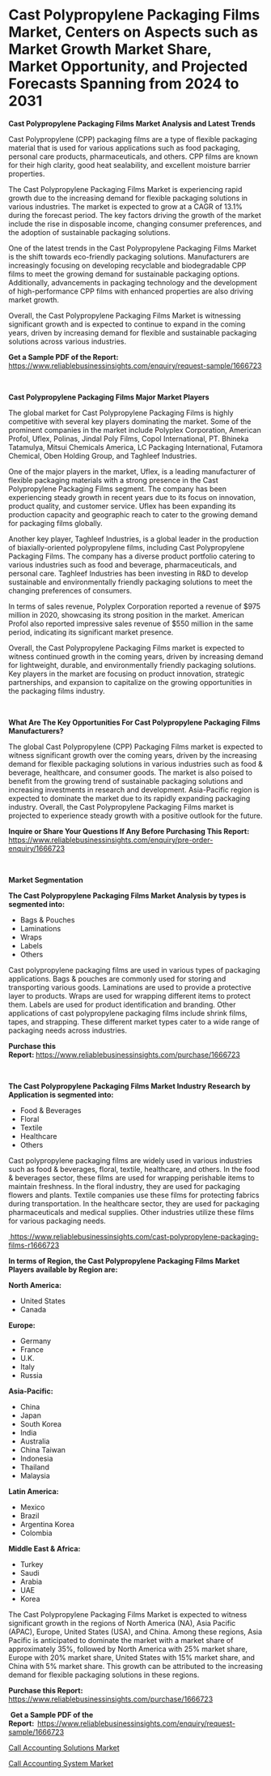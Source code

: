 <p><h1>Cast Polypropylene Packaging Films Market, Centers on Aspects such as Market Growth Market Share, Market Opportunity, and Projected Forecasts Spanning from 2024 to 2031</h1></p><p><strong>Cast Polypropylene Packaging Films Market Analysis and Latest Trends</strong></p>
<p><p>Cast Polypropylene (CPP) packaging films are a type of flexible packaging material that is used for various applications such as food packaging, personal care products, pharmaceuticals, and others. CPP films are known for their high clarity, good heat sealability, and excellent moisture barrier properties.</p><p>The Cast Polypropylene Packaging Films Market is experiencing rapid growth due to the increasing demand for flexible packaging solutions in various industries. The market is expected to grow at a CAGR of 13.1% during the forecast period. The key factors driving the growth of the market include the rise in disposable income, changing consumer preferences, and the adoption of sustainable packaging solutions.</p><p>One of the latest trends in the Cast Polypropylene Packaging Films Market is the shift towards eco-friendly packaging solutions. Manufacturers are increasingly focusing on developing recyclable and biodegradable CPP films to meet the growing demand for sustainable packaging options. Additionally, advancements in packaging technology and the development of high-performance CPP films with enhanced properties are also driving market growth.</p><p>Overall, the Cast Polypropylene Packaging Films Market is witnessing significant growth and is expected to continue to expand in the coming years, driven by increasing demand for flexible and sustainable packaging solutions across various industries.</p></p>
<p><strong>Get a Sample PDF of the Report:&nbsp;</strong> <a href="https://www.reliablebusinessinsights.com/enquiry/request-sample/1666723">https://www.reliablebusinessinsights.com/enquiry/request-sample/1666723</a></p>
<p>&nbsp;</p>
<p><strong>Cast Polypropylene Packaging Films Major Market Players</strong></p>
<p><p>The global market for Cast Polypropylene Packaging Films is highly competitive with several key players dominating the market. Some of the prominent companies in the market include Polyplex Corporation, American Profol, Uflex, Polinas, Jindal Poly Films, Copol International, PT. Bhineka Tatamulya, Mitsui Chemicals America, LC Packaging International, Futamora Chemical, Oben Holding Group, and Taghleef Industries.</p><p>One of the major players in the market, Uflex, is a leading manufacturer of flexible packaging materials with a strong presence in the Cast Polypropylene Packaging Films segment. The company has been experiencing steady growth in recent years due to its focus on innovation, product quality, and customer service. Uflex has been expanding its production capacity and geographic reach to cater to the growing demand for packaging films globally.</p><p>Another key player, Taghleef Industries, is a global leader in the production of biaxially-oriented polypropylene films, including Cast Polypropylene Packaging Films. The company has a diverse product portfolio catering to various industries such as food and beverage, pharmaceuticals, and personal care. Taghleef Industries has been investing in R&D to develop sustainable and environmentally friendly packaging solutions to meet the changing preferences of consumers.</p><p>In terms of sales revenue, Polyplex Corporation reported a revenue of $975 million in 2020, showcasing its strong position in the market. American Profol also reported impressive sales revenue of $550 million in the same period, indicating its significant market presence.</p><p>Overall, the Cast Polypropylene Packaging Films market is expected to witness continued growth in the coming years, driven by increasing demand for lightweight, durable, and environmentally friendly packaging solutions. Key players in the market are focusing on product innovation, strategic partnerships, and expansion to capitalize on the growing opportunities in the packaging films industry.</p></p>
<p>&nbsp;</p>
<p><strong>What Are The Key Opportunities For Cast Polypropylene Packaging Films Manufacturers?</strong></p>
<p><p>The global Cast Polypropylene (CPP) Packaging Films market is expected to witness significant growth over the coming years, driven by the increasing demand for flexible packaging solutions in various industries such as food & beverage, healthcare, and consumer goods. The market is also poised to benefit from the growing trend of sustainable packaging solutions and increasing investments in research and development. Asia-Pacific region is expected to dominate the market due to its rapidly expanding packaging industry. Overall, the Cast Polypropylene Packaging Films market is projected to experience steady growth with a positive outlook for the future.</p></p>
<p><strong>Inquire or Share Your Questions If Any Before Purchasing This Report:</strong> <a href="https://www.reliablebusinessinsights.com/enquiry/pre-order-enquiry/1666723">https://www.reliablebusinessinsights.com/enquiry/pre-order-enquiry/1666723</a></p>
<p>&nbsp;</p>
<p><strong>Market Segmentation</strong></p>
<p><strong>The Cast Polypropylene Packaging Films Market Analysis by types is segmented into:</strong></p>
<p><ul><li>Bags & Pouches</li><li>Laminations</li><li>Wraps</li><li>Labels</li><li>Others</li></ul></p>
<p><p>Cast polypropylene packaging films are used in various types of packaging applications. Bags & pouches are commonly used for storing and transporting various goods. Laminations are used to provide a protective layer to products. Wraps are used for wrapping different items to protect them. Labels are used for product identification and branding. Other applications of cast polypropylene packaging films include shrink films, tapes, and strapping. These different market types cater to a wide range of packaging needs across industries.</p></p>
<p><strong>Purchase this Report:&nbsp;</strong><a href="https://www.reliablebusinessinsights.com/purchase/1666723">https://www.reliablebusinessinsights.com/purchase/1666723</a></p>
<p>&nbsp;</p>
<p><strong>The Cast Polypropylene Packaging Films Market Industry Research by Application is segmented into:</strong></p>
<p><ul><li>Food & Beverages</li><li>Floral</li><li>Textile</li><li>Healthcare</li><li>Others</li></ul></p>
<p><p>Cast polypropylene packaging films are widely used in various industries such as food & beverages, floral, textile, healthcare, and others. In the food & beverages sector, these films are used for wrapping perishable items to maintain freshness. In the floral industry, they are used for packaging flowers and plants. Textile companies use these films for protecting fabrics during transportation. In the healthcare sector, they are used for packaging pharmaceuticals and medical supplies. Other industries utilize these films for various packaging needs.</p></p>
<p><a href="https://www.reliablebusinessinsights.com/cast-polypropylene-packaging-films-r1666723">&nbsp;https://www.reliablebusinessinsights.com/cast-polypropylene-packaging-films-r1666723</a></p>
<p><strong>In terms of Region, the Cast Polypropylene Packaging Films Market Players available by Region are:</strong></p>
<p>
    <p> <strong> North America: </strong>
        <ul>
            <li>United States</li>
            <li>Canada</li>
        </ul>
        </p> 
    <p> <strong> Europe: </strong>
        <ul>
            <li>Germany</li>
            <li>France</li>
            <li>U.K.</li>
            <li>Italy</li>
            <li>Russia</li>
        </ul>
        </p> 
    <p> <strong> Asia-Pacific: </strong>
        <ul>
            <li>China</li>
            <li>Japan</li>
            <li>South Korea</li>
            <li>India</li>
            <li>Australia</li>
            <li>China Taiwan</li>
            <li>Indonesia</li>
            <li>Thailand</li>
            <li>Malaysia</li>
        </ul>
        </p> 
    <p> <strong> Latin America: </strong>
        <ul>
            <li>Mexico</li>
            <li>Brazil</li>
            <li>Argentina Korea</li>
            <li>Colombia</li>
        </ul>
        </p> 
    <p> <strong> Middle East & Africa: </strong>
        <ul>
            <li>Turkey</li>
            <li>Saudi</li>
            <li>Arabia</li>
            <li>UAE</li>
            <li>Korea</li>
        </ul>
    </p>
    </p>
<p><p>The Cast Polypropylene Packaging Films Market is expected to witness significant growth in the regions of North America (NA), Asia Pacific (APAC), Europe, United States (USA), and China. Among these regions, Asia Pacific is anticipated to dominate the market with a market share of approximately 35%, followed by North America with 25% market share, Europe with 20% market share, United States with 15% market share, and China with 5% market share. This growth can be attributed to the increasing demand for flexible packaging solutions in these regions.</p></p>
<p><strong>Purchase this Report: </strong><a href="https://www.reliablebusinessinsights.com/purchase/1666723">https://www.reliablebusinessinsights.com/purchase/1666723</a></p>
<p>&nbsp;<strong>Get a Sample PDF of the Report:&nbsp;&nbsp;</strong><a href="https://www.reliablebusinessinsights.com/enquiry/request-sample/1666723">https://www.reliablebusinessinsights.com/enquiry/request-sample/1666723</a></p>
<p><strong></strong></p>
<p><p><a href="https://github.com/nafisalvee228/Market-Research-Report-List-1/blob/main/call-accounting-solutions-market.md">Call Accounting Solutions Market</a></p><p><a href="https://github.com/zolotuy145/Market-Research-Report-List-1/blob/main/call-accounting-system-market.md">Call Accounting System Market</a></p></p>